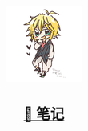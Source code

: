 <div align="center">
    <a href="https://github.com/haloislet"><img width="150" src="docs/imgs/halo.png"/></a>
</div>
<h1 align="center"><a href="https://github.com/haloislet/blog">📔  笔记</a></h1>

